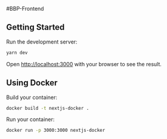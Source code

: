 #BBP-Frontend

## Getting Started

Run the development server:

```bash
yarn dev
```

Open [http://localhost:3000](http://localhost:3000) with your browser to see the result.

## Using Docker

Build your container:

```bash
docker build -t nextjs-docker .
```

Run your container:

```bash
docker run -p 3000:3000 nextjs-docker
```
